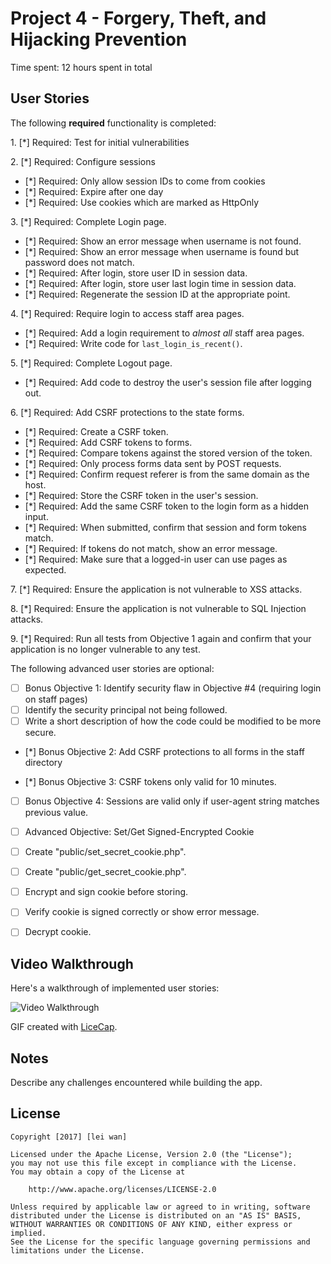 # Project 4 - Forgery, Theft, and Hijacking Prevention

Time spent: 12 hours spent in total

## User Stories

The following **required** functionality is completed:

1\. [*]  Required: Test for initial vulnerabilities

2\. [*]  Required: Configure sessions
  * [*]  Required: Only allow session IDs to come from cookies
  * [*]  Required: Expire after one day
  * [*]  Required: Use cookies which are marked as HttpOnly

3\. [*]  Required: Complete Login page.
  * [*]  Required: Show an error message when username is not found.
  * [*]  Required: Show an error message when username is found but password does not match.
  * [*]  Required: After login, store user ID in session data.
  * [*]  Required: After login, store user last login time in session data.
  * [*]  Required: Regenerate the session ID at the appropriate point.

4\. [*]  Required: Require login to access staff area pages.
  * [*]  Required: Add a login requirement to *almost all* staff area pages.
  * [*]  Required: Write code for `last_login_is_recent()`.

5\. [*]  Required: Complete Logout page.
  * [*]  Required: Add code to destroy the user's session file after logging out.

6\. [*]  Required: Add CSRF protections to the state forms.
  * [*]  Required: Create a CSRF token.
  * [*]  Required: Add CSRF tokens to forms.
  * [*]  Required: Compare tokens against the stored version of the token.
  * [*]  Required: Only process forms data sent by POST requests.
  * [*]  Required: Confirm request referer is from the same domain as the host.
  * [*]  Required: Store the CSRF token in the user's session.
  * [*]  Required: Add the same CSRF token to the login form as a hidden input.
  * [*]  Required: When submitted, confirm that session and form tokens match.
  * [*]  Required: If tokens do not match, show an error message.
  * [*]  Required: Make sure that a logged-in user can use pages as expected.

7\. [*]  Required: Ensure the application is not vulnerable to XSS attacks.

8\. [*]  Required: Ensure the application is not vulnerable to SQL Injection attacks.

9\. [*]  Required: Run all tests from Objective 1 again and confirm that your application is no longer vulnerable to any test.


The following advanced user stories are optional:

* [ ]  Bonus Objective 1: Identify security flaw in Objective #4 (requiring login on staff pages)
  * [ ]  Identify the security principal not being followed.
  * [ ]  Write a short description of how the code could be modified to be more secure.

* [*] Bonus Objective 2: Add CSRF protections to all forms in the staff directory

* [*]  Bonus Objective 3: CSRF tokens only valid for 10 minutes.

* [ ]  Bonus Objective 4: Sessions are valid only if user-agent string matches previous value.

* [ ]  Advanced Objective: Set/Get Signed-Encrypted Cookie
  * [ ]  Create "public/set\_secret\_cookie.php".
  * [ ]  Create "public/get\_secret\_cookie.php".
  * [ ]  Encrypt and sign cookie before storing.
  * [ ]  Verify cookie is signed correctly or show error message.
  * [ ]  Decrypt cookie.

## Video Walkthrough

Here's a walkthrough of implemented user stories:

<img src='http://i.imgur.com/DoMnvFy.gif' title='Video Walkthrough' width='' alt='Video Walkthrough' />

GIF created with [LiceCap](http://www.cockos.com/licecap/).

## Notes

Describe any challenges encountered while building the app.

## License

    Copyright [2017] [lei wan]

    Licensed under the Apache License, Version 2.0 (the "License");
    you may not use this file except in compliance with the License.
    You may obtain a copy of the License at

        http://www.apache.org/licenses/LICENSE-2.0

    Unless required by applicable law or agreed to in writing, software
    distributed under the License is distributed on an "AS IS" BASIS,
    WITHOUT WARRANTIES OR CONDITIONS OF ANY KIND, either express or implied.
    See the License for the specific language governing permissions and
    limitations under the License.
